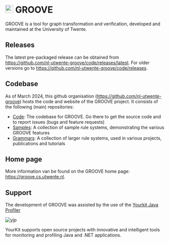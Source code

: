# <img src="https://github.com/nl-utwente-groove/code/blob/master/groove-G.gif" width="25"> GROOVE

GROOVE is a tool for graph transformation and verification, developed and maintained at the University of Twente.

## Releases

The latest pre-packaged release can be obtained from <https://github.com/nl-utwente-groove/code/releases/latest>. For older versions go to <https://github.com/nl-utwente-groove/code/releases>.

## Codebase

As of March 2024, this github organisation (<https://github.com/nl-utwente-groove>) hosts the code and website of the GROOVE project. It consists of the following (main) repositories:

- [Code](../../../code): The codebase for GROOVE. Go there to get the source code and to report issues (bugs and feature requests)
- [Samples](../../../samples): A collection of sample rule systems, demonstrating the various GROOVE features
- [Grammars](../../../grammars): A collection of larger rule systems, used in various projects, publications and tutorials

## Home page

More information van be found on the GROOVE home page: <https://groove.cs.utwente.nl>.

## Support

The development of GROOVE was assisted by the use of the [Yourkit Java Profiler](http://www.yourkit.com)

![yjp](https://github.com/user-attachments/assets/e878d4e3-6e05-42ca-9d95-af035ceccebd)

YourKit supports open source projects with innovative and intelligent tools 
for monitoring and profiling Java and .NET applications.
